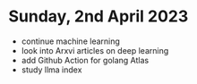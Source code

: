 # Sunday, 2nd April 2023

- continue machine learning
- look into Arxvi articles on deep learning
- add Github Action for golang Atlas
- study llma index
